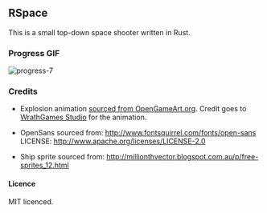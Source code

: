 ## RSpace

This is a small top-down space shooter written in Rust.

### Progress GIF

![progress-7](https://cloud.githubusercontent.com/assets/2499070/13902391/12c52c7c-ee9a-11e5-8a42-4d4a5f02fc47.gif)

### Credits

* Explosion animation [sourced from OpenGameArt.org](http://opengameart.org/content/wgstudio-explosion-animation). Credit goes to [WrathGames Studio](http://wrathgames.com/blog) for the animation.

* OpenSans sourced from: http://www.fontsquirrel.com/fonts/open-sans LICENSE: http://www.apache.org/licenses/LICENSE-2.0

* Ship sprite sourced from: http://millionthvector.blogspot.com.au/p/free-sprites_12.html

#### Licence

MIT licenced.
